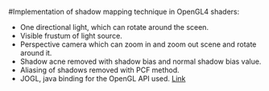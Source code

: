 #Implementation of shadow mapping technique in OpenGL4 shaders:
* One directional light, which can rotate around the sceen.
* Visible frustum of light source.
* Perspective camera which can zoom in and zoom out scene and rotate around it.
* Shadow acne removed with shadow bias and normal shadow bias value.
* Aliasing of shadows removed with PCF method.
* JOGL, java binding for the OpenGL API used. [Link](http://jogamp.org/ "JOGL")